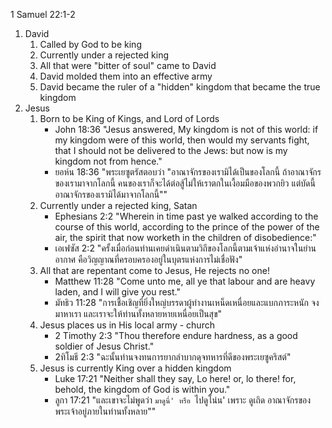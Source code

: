 1 Samuel 22:1-2

1. David
    1. Called by God to be king
    2. Currently under a rejected king
    3. All that were "bitter of soul" came to David
    4. David molded them into an effective army
    5. David became the ruler of a "hidden" kingdom that became the true kingdom
2. Jesus
    1. Born to be King of Kings, and Lord of Lords
        - John 18:36 "Jesus answered, My kingdom is not of this world: if my kingdom were of this world, then would my servants fight, that I should not be delivered to the Jews: but now is my kingdom not from hence."
        - ยอห์น 18:36 "พระเยซูตรัสตอบว่า "อาณาจักรของเรามิได้เป็นของโลกนี้ ถ้าอาณาจักรของเรามาจากโลกนี้ คนของเราก็จะได้ต่อสู้ไม่ให้เราตกในเงื้อมมือของพวกยิว แต่บัดนี้อาณาจักรของเรามิได้มาจากโลกนี้""
    2. Currently under a rejected king, Satan
        - Ephesians 2:2 "Wherein in time past ye walked according to the course of this world, according to the prince of the power of the air, the spirit that now worketh in the children of disobedience:"
        - เอเฟซัส 2:2 "ครั้งเมื่อก่อนท่านเคยดำเนินตามวิถีของโลกนี้ตามเจ้าแห่งอำนาจในย่านอากาศ คือวิญญาณที่ครอบครองอยู่ในบุตรแห่งการไม่เชื่อฟัง"
    3. All that are repentant come to Jesus, He rejects no one!
        - Matthew 11:28 "Come unto me, all ye that labour and are heavy laden, and I will give you rest."
        - มัทธิว 11:28 "การเชื้อเชิญที่ยิ่งใหญ่บรรดาผู้ทำงานเหน็ดเหนื่อยและแบกภาระหนัก จงมาหาเรา และเราจะให้ท่านทั้งหลายหายเหนื่อยเป็นสุข"
    4. Jesus places us in His local army - church
        - 2 Timothy 2:3 "Thou therefore endure hardness, as a good soldier of Jesus Christ."
        - 2ทิโมธี 2:3 "ฉะนั้นท่านจงทนการยากลำบากดุจทหารที่ดีของพระเยซูคริสต์"
    5. Jesus is currently King over a hidden kingdom
        - Luke 17:21 "Neither shall they say, Lo here! or, lo there! for, behold, the kingdom of God is within you."
        - ลูกา 17:21 "และเขาจะไม่พูดว่า `มาดูนี่' หรือ `ไปดูโน่น' เพราะ ดูเถิด อาณาจักรของพระเจ้าอยู่ภายในท่านทั้งหลาย""

